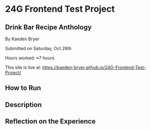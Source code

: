# 24G Frontend Test Project

## Drink Bar Recipe Anthology

By Kaeden Bryer

Submitted on Saturday, Oct 26th

Hours worked: ≈7 hours

This site is live at: https://kaeden-bryer.github.io/24G-Frontend-Test-Project/

## How to Run

## Description

## Reflection on the Experience